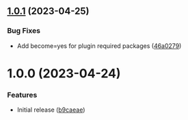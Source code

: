 ## [1.0.1](https://github.com/de-it-krachten/ansible-role-helm/compare/v1.0.0...v1.0.1) (2023-04-25)


### Bug Fixes

* Add become=yes for plugin required packages ([46a0279](https://github.com/de-it-krachten/ansible-role-helm/commit/46a02792a797423cfbfffc4deffb91c4fa5e6255))

# 1.0.0 (2023-04-24)


### Features

* Initial release ([b9caeae](https://github.com/de-it-krachten/ansible-role-helm/commit/b9caeae8a5cbcd0748fae6dd520284ea8936f1a0))

